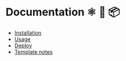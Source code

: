 # Documentation ⚛️ 🦕 📦

- [Installation](installation.md)
- [Usage](usage.md)
- [Deploy](deploy.md)
- [Template notes](template-notes/)
